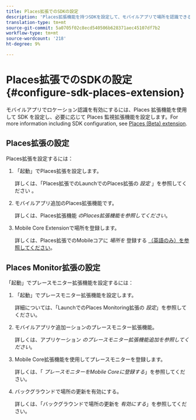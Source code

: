 ```yaml
---
title: Places拡張でのSDKの設定
description: 'Places拡張機能を持つSDKを設定して、モバイルアプリで場所を認識できるようにします。 '
translation-type: tm+mt
source-git-commit: 5a0705f02c8ecd540506b628371aec45107df7b2
workflow-type: tm+mt
source-wordcount: '218'
ht-degree: 9%

---
```



# Places拡張でのSDKの設定 {#configure-sdk-places-extension}

モバイルアプリでロケーション認識を有効にするには、Places 拡張機能を使用して SDK を設定し、必要に応じて Places 監視拡張機能を設定します。For more information including SDK configuration, see [Places (Beta) extension](/help/places-ext-aep-sdks/places-extension/places-extension.md).

## Places拡張の設定

Places拡張を設定するには：

1. 「起動」でPlaces拡張を設定します。

   詳しくは、「Places拡張でのLaunchでのPlaces拡張の *設定* 」を参照してください [](/help/places-ext-aep-sdks/places-extension/places-extension.md)。

1. モバイルアプリ追加のPlaces拡張機能です。

   詳しくは、Places拡張機能 *のPlaces拡張機能を参照してください*[](/help/places-ext-aep-sdks/places-extension/places-extension.md)。

1. Mobile Core Extensionで場所を登録します。

   詳しくは、Places拡張でのMobileコアに *場所を* 登録する [（英語のみ）を参照してください](/help/places-ext-aep-sdks/places-extension/places-extension.md)。

## Places Monitor拡張の設定

「起動」でプレースモニター拡張機能を設定するには：

1. 「起動」でプレースモニター拡張機能を設定します。

   詳細については、「LaunchでのPlaces Monitoring拡張の *設定*」を参照してください。

1. モバイルアプリケ追加ーションのプレースモニター拡張機能。

   詳しくは、アプリケーション *のプレースモニター拡張機能追加を参照してください*。

1. Mobile Core拡張機能を使用してプレースモニターを登録します。

   詳しくは、「 *プレースモニターをMobile Coreに登録する*」を参照してください。

1. バックグラウンドで場所の更新を有効にする。

   詳しくは、「バックグラウンドで場所の更新を *有効にする*」を参照してください。
